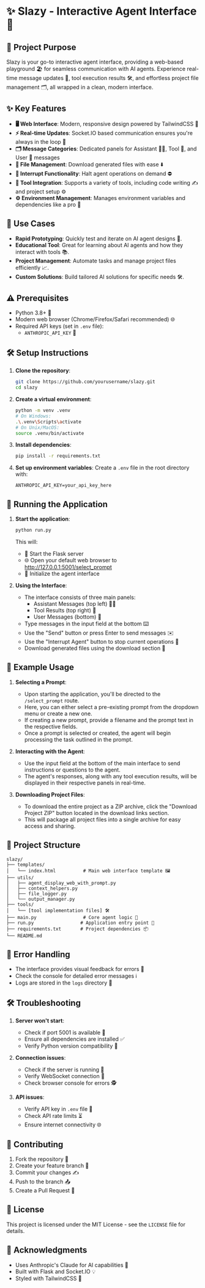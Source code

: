 # ✨ Slazy - Interactive Agent Interface 🤖

## 🚀 Project Purpose
Slazy is your go-to interactive agent interface, providing a web-based playground 🏖️ for seamless communication with AI agents. Experience real-time message updates 💬, tool execution results 🛠️, and effortless project file management 🗂️, all wrapped in a clean, modern interface.

## ✨ Key Features
- **🖥️ Web Interface**: Modern, responsive design powered by TailwindCSS 🎨
- **⚡ Real-time Updates**: Socket.IO based communication ensures you're always in the loop 🔄
- **🗂️ Message Categories**: Dedicated panels for Assistant 🧞‍♀️, Tool 🧰, and User 🤡 messages
- **💾 File Management**: Download generated files with ease ⬇️
- **🛑 Interrupt Functionality**: Halt agent operations on demand ⛔
- **🧰 Tool Integration**: Supports a variety of tools, including code writing ✍️ and project setup ⚙️
- **⚙️ Environment Management**: Manages environment variables and dependencies like a pro 💼

## 🎯 Use Cases
- **Rapid Prototyping**: Quickly test and iterate on AI agent designs 🧪.
- **Educational Tool**: Great for learning about AI agents and how they interact with tools 📚.
- **Project Management**: Automate tasks and manage project files efficiently 📈.
- **Custom Solutions**: Build tailored AI solutions for specific needs 🛠️.

## ⚠️ Prerequisites
- Python 3.8+ 🐍
- Modern web browser (Chrome/Firefox/Safari recommended) 🌐
- Required API keys (set in `.env` file):
  - `ANTHROPIC_API_KEY` 🔑

## 🛠️ Setup Instructions
1. **Clone the repository**:
    ```sh
    git clone https://github.com/yourusername/slazy.git
    cd slazy
    ```

2. **Create a virtual environment**:
    ```sh
    python -m venv .venv
    # On Windows:
    .\.venv\Scripts\activate
    # On Unix/MacOS:
    source .venv/bin/activate
    ```

3. **Install dependencies**:
    ```sh
    pip install -r requirements.txt
    ```

4. **Set up environment variables**:
    Create a `.env` file in the root directory with:
    ```
    ANTHROPIC_API_KEY=your_api_key_here
    ```

## 🏃 Running the Application

1. **Start the application**:
    ```sh
    python run.py
    ```
    This will:
    - 🚀 Start the Flask server
    - 🌐 Open your default web browser to http://127.0.0.1:5001/select_prompt
    - 🤖 Initialize the agent interface

2. **Using the Interface**:
    - The interface consists of three main panels:
        - Assistant Messages (top left) 🧞‍♀️
        - Tool Results (top right) 🧰
        - User Messages (bottom) 🤡
    - Type messages in the input field at the bottom ⌨️
    - Use the "Send" button or press Enter to send messages ✉️
    - Use the "Interrupt Agent" button to stop current operations 🛑
    - Download generated files using the download section 💾

## 📝 Example Usage

1. **Selecting a Prompt**:
   - Upon starting the application, you'll be directed to the `/select_prompt` route.
   - Here, you can either select a pre-existing prompt from the dropdown menu or create a new one.
   - If creating a new prompt, provide a filename and the prompt text in the respective fields.
   - Once a prompt is selected or created, the agent will begin processing the task outlined in the prompt.

2. **Interacting with the Agent**:
   - Use the input field at the bottom of the main interface to send instructions or questions to the agent.
   - The agent's responses, along with any tool execution results, will be displayed in their respective panels in real-time.

3. **Downloading Project Files**:
   - To download the entire project as a ZIP archive, click the "Download Project ZIP" button located in the download links section.
   - This will package all project files into a single archive for easy access and sharing.

## 📂 Project Structure
```
slazy/
├── templates/
│   └── index.html          # Main web interface template 🖼️
├── utils/
│   ├── agent_display_web_with_prompt.py
│   ├── context_helpers.py
│   ├── file_logger.py
│   └── output_manager.py
├── tools/
│   └── [tool implementation files] 🛠️
├── main.py                 # Core agent logic 🧠
├── run.py                 # Application entry point 🚪
├── requirements.txt       # Project dependencies 📦
└── README.md
```

## 🐛 Error Handling
- The interface provides visual feedback for errors 🚨
- Check the console for detailed error messages ℹ️
- Logs are stored in the `logs` directory 📝

## 🛠️ Troubleshooting
1. **Server won't start**:
   - Check if port 5001 is available 🚫
   - Ensure all dependencies are installed ✅
   - Verify Python version compatibility 🐍

2. **Connection issues**:
   - Check if the server is running 🏃
   - Verify WebSocket connection 🔗
   - Check browser console for errors 🕵️

3. **API issues**:
   - Verify API key in `.env` file 🔑
   - Check API rate limits ⏳
   - Ensure internet connectivity 🌐

## 🤝 Contributing
1. Fork the repository 🍴
2. Create your feature branch 🌿
3. Commit your changes ✍️
4. Push to the branch 📤
5. Create a Pull Request 🤝

## 📜 License
This project is licensed under the MIT License - see the `LICENSE` file for details.

## 🙏 Acknowledgments
- Uses Anthropic's Claude for AI capabilities 🤖
- Built with Flask and Socket.IO 💡
- Styled with TailwindCSS 🎨
